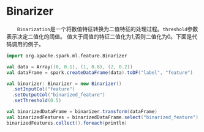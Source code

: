 # Binarizer

&emsp;&emsp;`Binarization`是一个将数值特征转换为二值特征的处理过程。`threshold`参数表示决定二值化的阈值。
值大于阈值的特征二值化为1,否则二值化为0。下面是代码调用的例子。

```scala
import org.apache.spark.ml.feature.Binarizer

val data = Array((0, 0.1), (1, 0.8), (2, 0.2))
val dataFrame = spark.createDataFrame(data).toDF("label", "feature")

val binarizer: Binarizer = new Binarizer()
  .setInputCol("feature")
  .setOutputCol("binarized_feature")
  .setThreshold(0.5)

val binarizedDataFrame = binarizer.transform(dataFrame)
val binarizedFeatures = binarizedDataFrame.select("binarized_feature")
binarizedFeatures.collect().foreach(println)
```